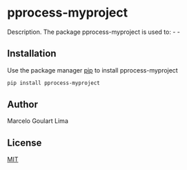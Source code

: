 # pprocess-myproject

Description. 
The package pprocess-myproject is used to:
	- 
	-

## Installation

Use the package manager [pip](https://pip.pypa.io/en/stable/) to install pprocess-myproject

```bash
pip install pprocess-myproject
```

## Author
Marcelo Goulart Lima

## License
[MIT](https://choosealicense.com/licenses/mit/)